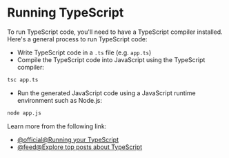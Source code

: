 # Running TypeScript

To run TypeScript code, you'll need to have a TypeScript compiler installed. Here's a general process to run TypeScript code:

- Write TypeScript code in a `.ts` file (e.g. `app.ts`)
- Compile the TypeScript code into JavaScript using the TypeScript compiler:

```bash
tsc app.ts
```

- Run the generated JavaScript code using a JavaScript runtime environment such as Node.js:

```bash
node app.js
```

Learn more from the following link:

- [@official@Running your TypeScript](https://www.typescriptlang.org/docs/handbook/typescript-tooling-in-5-minutes.html)
- [@feed@Explore top posts about TypeScript](https://app.daily.dev/tags/typescript?ref=roadmapsh)
